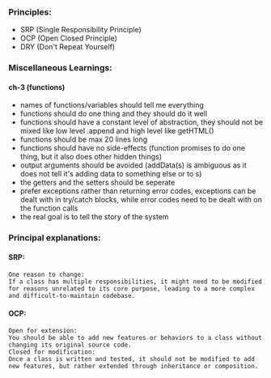 ### Principles:

- SRP (Single Responsibility Principle)
- OCP (Open Closed Principle)
- DRY (Don't Repeat Yourself)

### Miscellaneous Learnings:

#### ch-3 (functions)
- names of functions/variables should tell me everything
- functions should do one thing and they should do it well
- functions should have a constant level of abstraction, they should not be mixed like low level .append and high level like getHTML()
- functions should be max 20 lines long
- functions should have no side-effects (function promises to do one thing, but it also does other hidden things)
- output arguments should be avoided (addData(s) is ambiguous as it does not tell it's adding data to something else or to s)
- the getters and the setters should be seperate
- prefer exceptions rather than returning error codes, exceptions can be dealt with in try/catch blocks, while error codes need to be dealt with on the function calls
- the real goal is to tell the story of the system



### Principal explanations: 

#### SRP:
    One reason to change:
    If a class has multiple responsibilities, it might need to be modified for reasons unrelated to its core purpose, leading to a more complex and difficult-to-maintain codebase. 

#### OCP:
    Open for extension:
    You should be able to add new features or behaviors to a class without changing its original source code. 
    Closed for modification:
    Once a class is written and tested, it should not be modified to add new features, but rather extended through inheritance or composition. 
